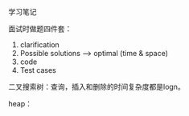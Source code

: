 学习笔记

面试时做题四件套：

1. clarification
2. Possible solutions --> optimal (time & space)
3. code
4. Test cases

二叉搜索树：查询，插入和删除的时间复杂度都是logn。

heap：